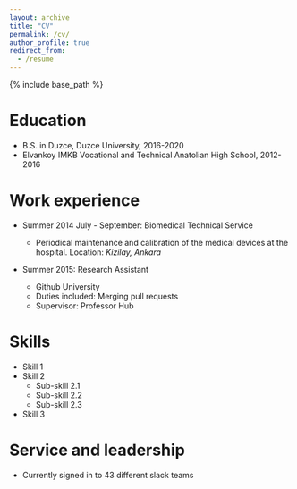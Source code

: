 ```yaml
---
layout: archive
title: "CV"
permalink: /cv/
author_profile: true
redirect_from:
  - /resume
---
```


{% include base_path %}

Education
======
* B.S. in Duzce, Duzce University, 2016-2020
* Elvankoy IMKB Vocational and Technical Anatolian High School, 2012-2016

Work experience
======
* Summer 2014 July - September: Biomedical Technical Service
  * Periodical maintenance and calibration of the medical devices at the hospital.
 Location: *Kizilay, Ankara*

* Summer 2015: Research Assistant
  * Github University
  * Duties included: Merging pull requests
  * Supervisor: Professor Hub
  
Skills
======
* Skill 1
* Skill 2
  * Sub-skill 2.1
  * Sub-skill 2.2
  * Sub-skill 2.3
* Skill 3

 
Service and leadership
======
* Currently signed in to 43 different slack teams

